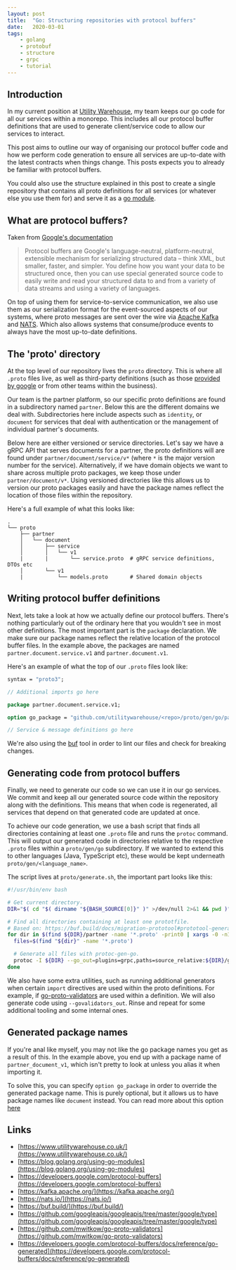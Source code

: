 ```yaml
---
layout: post
title:  "Go: Structuring repositories with protocol buffers"
date:   2020-03-01
tags: 
    - golang 
    - protobuf 
    - structure 
    - grpc
    - tutorial
---
```


## Introduction

In my current position at [Utility Warehouse](https://www.utilitywarehouse.co.uk/), my team keeps our go code for all 
our services within a monorepo. This includes all our protocol buffer definitions that are used to generate client/service 
code to allow our services to interact.

This post aims to outline our way of organising our protocol buffer code and how we perform code generation to ensure all
services are up-to-date with the latest contracts when things change. This posts expects you to already be familiar with
protocol buffers.

You could also use the structure explained in this post to create a single repository that contains all proto definitions 
for all services (or whatever else you use them for) and serve it as a [go module](https://blog.golang.org/using-go-modules). 

## What are protocol buffers?

Taken from [Google's documentation](https://developers.google.com/protocol-buffers)

>Protocol buffers are Google's language-neutral, platform-neutral, extensible mechanism for serializing structured data 
– think XML, but smaller, faster, and simpler. You define how you want your data to be structured once, then you can 
use special generated source code to easily write and read your structured data to and from a variety of data streams 
and using a variety of languages.

On top of using them for service-to-service communication, we also use them as our serialization format for
the event-sourced aspects of our systems, where proto messages are sent over the wire via 
[Apache Kafka](https://kafka.apache.org/) and [NATS](https://nats.io/). Which also allows systems that consume/produce
events to always have the most up-to-date definitions.

## The 'proto' directory

At the top level of our repository lives the `proto` directory. This is where all `.proto` files live, as well as 
third-party definitions (such as those [provided by google](https://github.com/googleapis/googleapis/tree/master/google/type) 
or from other teams within the business).

Our team is the partner platform, so our specific proto definitions are found in a subdirectory named `partner`. Below 
this are the different domains we deal with. Subdirectories here include aspects such as `identity`, or `document` for 
services that deal with authentication or the management of individual partner's documents.

Below here are either versioned or service directories. Let's say we have a gRPC API that serves documents for a partner,
the proto definitions will are found under `partner/document/service/v*` (where `*` is the major version number for the 
service). Alternatively, if we have domain objects we want to share across multiple proto packages, we keep those under 
`partner/document/v*`. Using versioned directories like this allows us to version our proto packages easily and have the 
package names reflect the location of those files within the repository.

Here's a full example of what this looks like:

```
.
└── proto
    ├── partner
    │   └── document
    │       ├── service
    │       │   └── v1
    |       |       └── service.proto  # gRPC service definitions, DTOs etc
    │       └── v1
    |           └── models.proto       # Shared domain objects
```

## Writing protocol buffer definitions

Next, lets take a look at how we actually define our protocol buffers. There's nothing particularly out of the ordinary 
here that you wouldn't see in most other definitions. The most important part is the `package` declaration. We make sure
our package names reflect the relative location of the protocol buffer files. In the example above, the packages are named
`partner.document.service.v1` and `partner.document.v1`.

Here's an example of what the top of our `.proto` files look like:

```proto
syntax = "proto3";

// Additional imports go here

package partner.document.service.v1;

option go_package = "github.com/utilitywarehouse/<repo>/proto/gen/go/partner/document/service/v1;document";

// Service & message definitions go here
```

We're also using the [buf](https://buf.build/) tool in order to lint our files and check for breaking changes.

## Generating code from protocol buffers

Finally, we need to generate our code so we can use it in our go services. We commit and keep all our generated source 
code within the repository along with the definitions. This means that when code is regenerated, all services that 
depend on that generated code are updated at once.

To achieve our code generation, we use a bash script that finds all directories containing at least one `.proto` file
and runs the `protoc` command. This will output our generated code in directories relative to the respective `.proto` 
files within a `proto/gen/go` subdirectory. If we wanted to extend this to other languages (Java, TypeScript etc), these 
would be kept underneath `proto/gen/<language_name>`.

The script lives at `proto/generate.sh`, the important part looks like this:

```bash
#!/usr/bin/env bash

# Get current directory.
DIR="$( cd "$( dirname "${BASH_SOURCE[0]}" )" >/dev/null 2>&1 && pwd )"

# Find all directories containing at least one prototfile.
# Based on: https://buf.build/docs/migration-prototool#prototool-generate.
for dir in $(find ${DIR}/partner -name '*.proto' -print0 | xargs -0 -n1 dirname | sort | uniq); do
  files=$(find "${dir}" -name '*.proto')

  # Generate all files with protoc-gen-go.
  protoc -I ${DIR} --go_out=plugins=grpc,paths=source_relative:${DIR}/gen/go ${files}
done
```

We also have some extra utilities, such as running additional generators when certain `import` directives are used within
the proto definitions. For example, if [go-proto-validators](https://github.com/mwitkow/go-proto-validators) are used 
within a definition. We will also generate code using `--govalidators_out`. Rinse and repeat for some additional tooling 
and some internal ones.

## Generated package names

If you're anal like myself, you may not like the go package names you get as a result of this. In the example above, you 
end up with a package name of `partner_document_v1`, which isn't pretty to look at unless you alias it when importing it.

To solve this, you can specify `option go_package` in order to override the generated package name. This is purely 
optional, but it allows us to have package names like `document` instead. You can read more about this option
[here](https://developers.google.com/protocol-buffers/docs/reference/go-generated)

## Links

* [https://www.utilitywarehouse.co.uk/](https://www.utilitywarehouse.co.uk/)
* [https://blog.golang.org/using-go-modules](https://blog.golang.org/using-go-modules)
* [https://developers.google.com/protocol-buffers](https://developers.google.com/protocol-buffers)
* [https://kafka.apache.org/](https://kafka.apache.org/)
* [https://nats.io/](https://nats.io/)
* [https://buf.build/](https://buf.build/)
* [https://github.com/googleapis/googleapis/tree/master/google/type](https://github.com/googleapis/googleapis/tree/master/google/type)
* [https://github.com/mwitkow/go-proto-validators](https://github.com/mwitkow/go-proto-validators)
* [https://developers.google.com/protocol-buffers/docs/reference/go-generated](https://developers.google.com/protocol-buffers/docs/reference/go-generated)
